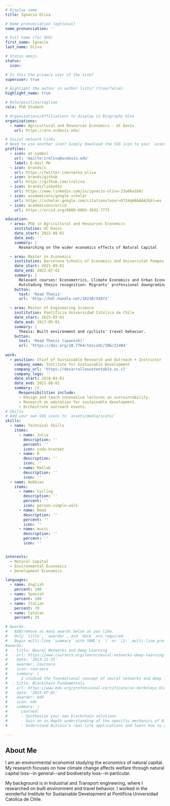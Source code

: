 ```yaml
---
# Display name
title: Ignacio Oliva

# Name pronunciation (optional)
name_pronunciation: ''

# Full name (for SEO)
first_name: Ignacio
last_name: Oliva

# Status emoji
status:
  icon: 

# Is this the primary user of the site?
superuser: true

# Highlight the author in author lists? (true/false)
highlight_name: true

# Role/position/tagline
role: PhD Student

# Organizations/Affiliations to display in Biography blox
organizations:
  - name: Agricultural and Resources Economics - UC Davis
    url: https://are.ucdavis.edu/

# Social network links
# Need to use another icon? Simply download the SVG icon to your `assets/media/icons/` folder.
profiles:
  - icon: at-symbol
    url: 'mailto:iroliva@ucdavis.edu'
    label: E-mail Me
  - icon: brands/x
    url: https://twitter.com/nacho_oliva
  - icon: brands/github
    url: https://github.com/iroliva
  - icon: brands/linkedin
    url: https://www.linkedin.com/in/ignacio-oliva-23a86a1b8/
  - icon: academicons/google-scholar
    url: https://scholar.google.com/citations?user=O7I4qH8AAAAJ&hl=es
  - icon: academicons/orcid
    url: https://orcid.org/0000-0003-3692-7775

education:
  - area: PhD in Agricultural and Resources Economics
    institution: UC Davis
    date_start: 2022-09-01
    date_end: ''
    summary: |
      Researching on the wider economics effects of Natural Capital

  - area: Master in Economics
    institution: Barcelona Schools of Economics and Universitat Pompeu Fabra
    date_start: 2021-09-01
    date_end: 2022-07-01
    summary: |
      Relevant courses: Econometrics, Climate Economics and Urban Economics.
      Outstading thesis recognition: Migrants' professional downgrading in Chile.
    button:
      text: 'Read Thesis'
      url: 'http://hdl.handle.net/10230/54972'

  - area: Master of Engineering Science
    institution: Pontificia Universidad Catolica de Chile
    date_start: 2015-03-01
    date_end: 2017-05-01
    summary: |
      Thesis: Built environment and cyclists' travel behavior.
    button:
      text: 'Read Thesis (spanish)'
      url: 'https://doi.org/10.7764/tesisUC/ING/21404'
  
work:
  - position: Chief of Sustainable Research and Outreach + Instructor 
    company_name: Institute for Sustainable Development
    company_url: 'https://desarrollosustentable.uc.cl'
    company_logo: ''
    date_start: 2018-03-01
    date_end: 2021-08-01
    summary: |2-
      Responsibilities include:
      - Design and teach innovative lectures on sustaintability.
      - Research on education for sustainable development.
      - Orchestrate outreach events.
# Skills
# Add your own SVG icons to `assets/media/icons/`
skills:
  - name: Technical Skills
    items:
      - name: Julia
        description: ''
        percent: ''
        icon: code-bracket
      - name: R
        description: ''
        icon: ''
      - name: Matlab
        description: ''
        icon: ''
  - name: Hobbies
    items:
      - name: Cycling
        description: ''
        percent: ''
        icon: person-simple-walk
      - name: Read
        description: ''
        percent: ''
        icon: ''
      - name: music
        description: ''
        percent: ''
        icon: ''


interests:
  - Natural Capital
  - Environmental Economics
  - Development Economics

languages:
  - name: English
    percent: 100
  - name: Spanish
    percent: 100
  - name: Italian
    percent: 70
  - name: Catalan
    percent: 25

# Awards.
#   Add/remove as many awards below as you like.
#   Only `title`, `awarder`, and `date` are required.
#   Begin multi-line `summary` with YAML's `|` or `|2-` multi-line prefix and indent 2 spaces below.
#awards:
#  - title: Neural Networks and Deep Learning
#    url: https://www.coursera.org/learn/neural-networks-deep-learning
#    date: '2023-11-25'
#    awarder: Coursera
#    icon: coursera
#    summary: |
#      I studied the foundational concept of neural networks and deep learning. By the end, I was familiar with the significant technological trends driving the rise of deep learning; build, train, and apply fully connected deep neural networks; implement efficient (vectorized) neural networks; identify key parameters in a neural network’s architecture; and apply deep learning to your own applications.
#  - title: Blockchain Fundamentals
#    url: https://www.edx.org/professional-certificate/uc-berkeleyx-blockchain-fundamentals
#    date: '2023-07-01'
#    awarder: edX
#    icon: edx
#    summary: |
#      Learned:
#      - Synthesize your own blockchain solutions
#      - Gain an in-depth understanding of the specific mechanics of Bitcoin
#      - Understand Bitcoin’s real-life applications and learn how to attack and destroy Bitcoin, Ethereum, smart contracts and Dapps, and alternatives to Bitcoin’s Proof-of-Work consensus algorithm

---
```


## About Me

I am an environmental economist studying the economics of natural capital. My research focuses on how climate change affects welfare through natural capital loss--in general--and biodiversity loss--in particular. 

My background is in Industrial and Transport engineering, where I researched on built environment and travel behavior. I worked in the wonderful Institute for Sustainable Development at Pontificia Universidad Catolica de Chile.

